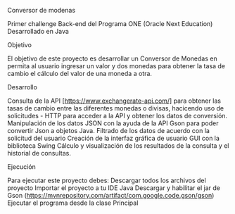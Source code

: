 Conversor de modenas

Primer challenge Back-end del Programa ONE (Oracle Next Education) Desarrollado en Java

Objetivo

El objetivo de este proyecto es desarrollar un Conversor de Monedas en permita al usuario ingresar un valor y dos monedas para obtener la tasa de cambio el cálculo del valor de una moneda a otra.

Desarrollo

Consulta de la API [https://www.exchangerate-api.com/] para obtener las tasas de cambio entre las diferentes monedas o divisas, hacicendo uso de solicitudes - HTTP para acceder a la API y obtener los datos de conversión. Manipulación de los datos JSON con la ayuda de la API Gson para poder convertir Json a objetos Java. Filtrado de los datos de acuerdo con la solicitud del usuario Creación de la interfaz gráfica de usuario GUI con la biblioteca Swing Cálculo y visualización de los resultados de la consulta y el historial de consultas.

Ejecución

Para ejecutar este proyecto debes:
Descargar todos los archivos del proyecto
Importar el proyecto a tu IDE Java
Descargar y habilitar el jar de Gson (https://mvnrepository.com/artifact/com.google.code.gson/gson)
Ejecutar el programa desde la clase Principal
